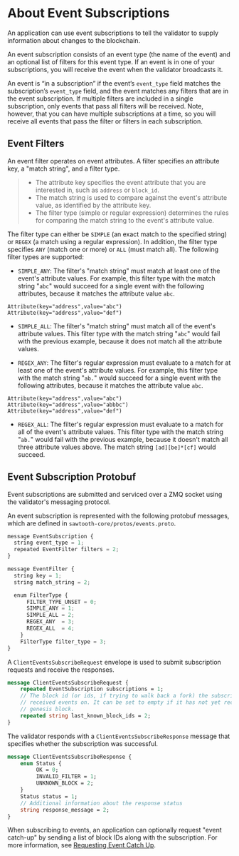 # **About Event Subscriptions** #

An application can use event subscriptions to tell the validator to supply information about changes to the blockchain.

An event subscription consists of an event type (the name of the event) and an optional list of filters for this event type. If an event is in one of your subscriptions, you will receive the event when the validator broadcasts it.

An event is “in a subscription” if the event’s `event_type` field matches the subscription’s `event_type` field, and the event matches any filters that are in the event subscription. If multiple filters are included in a single subscription, only events that pass all filters will be received. Note, however, that you can have multiple subscriptions at a time, so you will receive all events that pass the filter or filters in each subscription.

## **Event Filters** ##

An event filter operates on event attributes. A filter specifies an attribute key, a "match string", and a filter type.

> - The attribute key specifies the event attribute that you are interested in, such as `address` or `block_id`.
> - The match string is used to compare against the event's attribute value, as identified by the attribute key.
> - The filter type (simple or regular expression) determines the rules for comparing the match string to the event's attribute value.

The filter type can either be `SIMPLE` (an exact match to the specified string) or `REGEX` (a match using a regular expression). In addition, the filter type specifies `ANY` (match one or more) or `ALL` (must match all). The following filter types are supported:

- `SIMPLE_ANY`: The filter's "match string" must match at least one of the event's attribute values. For example, this filter type with the match string "`abc`" would succeed for a single event with the following attributes, because it matches the attribute value `abc`.

```
Attribute(key="address",value="abc")
Attribute(key="address",value="def")
```

- `SIMPLE_ALL`: The filter's "match string" must match all of the event's attribute values. This filter type with the match string "`abc`" would fail with the previous example, because it does not match all the attribute values.

- `REGEX_ANY`: The filter's regular expression must evaluate to a match for at least one of the event's attribute values. For example, this filter type with the match string "`ab.`" would succeed for a single event with the following attributes, because it matches the attribute value `abc`.

```
Attribute(key="address",value="abc")
Attribute(key="address",value="abbbc")
Attribute(key="address",value="def")
```

- `REGEX_ALL`: The filter's regular expression must evaluate to a match for all of the event's attribute values. This filter type with the match string "`ab.`" would fail with the previous example, because it doesn't match all three attribute values above. The match string `[ad][be]*[cf]` would succeed.

## **Event Subscription Protobuf** ##

Event subscriptions are submitted and serviced over a ZMQ socket using the validator's messaging protocol.

An event subscription is represented with the following protobuf messages, which are defined in `sawtooth-core/protos/events.proto`.

```python
message EventSubscription {
  string event_type = 1;
  repeated EventFilter filters = 2;
}

message EventFilter {
  string key = 1;
  string match_string = 2;

  enum FilterType {
      FILTER_TYPE_UNSET = 0;
      SIMPLE_ANY = 1;
      SIMPLE_ALL = 2;
      REGEX_ANY  = 3;
      REGEX_ALL  = 4;
    }
    FilterType filter_type = 3;
}
```

A `ClientEventsSubscribeRequest` envelope is used to submit subscription requests and receive the responses.

```protobuf
message ClientEventsSubscribeRequest {
    repeated EventSubscription subscriptions = 1;
    // The block id (or ids, if trying to walk back a fork) the subscriber last
    // received events on. It can be set to empty if it has not yet received the
    // genesis block.
    repeated string last_known_block_ids = 2;
}
```

The validator responds with a `ClientEventsSubscribeResponse` message that specifies whether the subscription was successful.

```protobuf
message ClientEventsSubscribeResponse {
    enum Status {
         OK = 0;
         INVALID_FILTER = 1;
         UNKNOWN_BLOCK = 2;
    }
    Status status = 1;
    // Additional information about the response status
    string response_message = 2;
}
```

When subscribing to events, an application can optionally request "event catch-up" by sending a list of block IDs along with the subscription. For more information, see [Requesting Event Catch Up](http://172.26.96.1:4000/docs/core/1.2/app_developers_guide/zmq_event_subscription.html).
